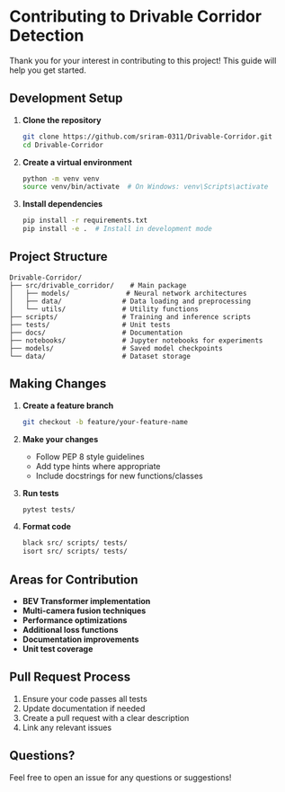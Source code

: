 # Contributing to Drivable Corridor Detection

Thank you for your interest in contributing to this project! This guide will help you get started.

## Development Setup

1. **Clone the repository**
   ```bash
   git clone https://github.com/sriram-0311/Drivable-Corridor.git
   cd Drivable-Corridor
   ```

2. **Create a virtual environment**
   ```bash
   python -m venv venv
   source venv/bin/activate  # On Windows: venv\Scripts\activate
   ```

3. **Install dependencies**
   ```bash
   pip install -r requirements.txt
   pip install -e .  # Install in development mode
   ```

## Project Structure

```
Drivable-Corridor/
├── src/drivable_corridor/    # Main package
│   ├── models/              # Neural network architectures
│   ├── data/               # Data loading and preprocessing
│   └── utils/              # Utility functions
├── scripts/                # Training and inference scripts
├── tests/                  # Unit tests
├── docs/                   # Documentation
├── notebooks/              # Jupyter notebooks for experiments
├── models/                 # Saved model checkpoints
└── data/                   # Dataset storage
```

## Making Changes

1. **Create a feature branch**
   ```bash
   git checkout -b feature/your-feature-name
   ```

2. **Make your changes**
   - Follow PEP 8 style guidelines
   - Add type hints where appropriate
   - Include docstrings for new functions/classes

3. **Run tests**
   ```bash
   pytest tests/
   ```

4. **Format code**
   ```bash
   black src/ scripts/ tests/
   isort src/ scripts/ tests/
   ```

## Areas for Contribution

- **BEV Transformer implementation**
- **Multi-camera fusion techniques**
- **Performance optimizations**
- **Additional loss functions**
- **Documentation improvements**
- **Unit test coverage**

## Pull Request Process

1. Ensure your code passes all tests
2. Update documentation if needed
3. Create a pull request with a clear description
4. Link any relevant issues

## Questions?

Feel free to open an issue for any questions or suggestions!
